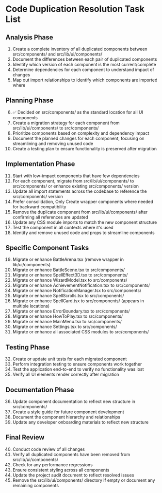 # Code Duplication Resolution Task List

## Analysis Phase
1. Create a complete inventory of all duplicated components between src/components/ and src/lib/ui/components/
2. Document the differences between each pair of duplicated components
3. Identify which version of each component is the most current/complete
4. Determine dependencies for each component to understand impact of changes
5. Map out import relationships to identify which components are imported where

## Planning Phase
6. ✅ Decided on src/components/ as the standard location for all UI components
7. Create a migration strategy for each component from src/lib/ui/components/ to src/components/
8. Prioritize components based on complexity and dependency impact
9. Document the planned changes for each component, focusing on streamlining and removing unused code
10. Create a testing plan to ensure functionality is preserved after migration

## Implementation Phase
11. Start with low-impact components that have few dependencies
12. For each component, migrate from src/lib/ui/components/ to src/components/ or enhance existing src/components/ version
13. Update all import statements across the codebase to reference the src/components/ version
14. Prefer consolidation, Only Create wrapper components where needed for backward compatibility
15. Remove the duplicate component from src/lib/ui/components/ after confirming all references are updated
16. Update any CSS module imports to match the new component structure
17. Test the component in all contexts where it's used
18. Identify and remove unused code and props to streamline components

## Specific Component Tasks
19. Migrate or enhance BattleArena.tsx (remove wrapper in lib/ui/components)
20. Migrate or enhance BattleScene.tsx to src/components/
21. Migrate or enhance SpellEffect3D.tsx to src/components/
22. Migrate or enhance WizardModel.tsx to src/components/
23. Migrate or enhance AchievementNotification.tsx to src/components/
24. Migrate or enhance NotificationManager.tsx to src/components/
25. Migrate or enhance SpellScrolls.tsx to src/components/
26. Migrate or enhance SpellCard.tsx to src/components/ (appears in multiple locations)
27. Migrate or enhance ErrorBoundary.tsx to src/components/
28. Migrate or enhance HowToPlay.tsx to src/components/
29. Migrate or enhance MainMenu.tsx to src/components/
30. Migrate or enhance Settings.tsx to src/components/
31. Migrate or enhance all associated CSS modules to src/components/

## Testing Phase
32. Create or update unit tests for each migrated component
33. Perform integration testing to ensure components work together
34. Test the application end-to-end to verify no functionality was lost
35. Verify all UI elements render correctly after migration

## Documentation Phase
36. Update component documentation to reflect new structure in src/components/
37. Create a style guide for future component development
38. Document the component hierarchy and relationships
39. Update any developer onboarding materials to reflect new structure

## Final Review
40. Conduct code review of all changes
41. Verify all duplicated components have been removed from src/lib/ui/components/
42. Check for any performance regressions
43. Ensure consistent styling across all components
44. Update the project audit document to reflect resolved issues
45. Remove the src/lib/ui/components/ directory if empty or document any remaining components
